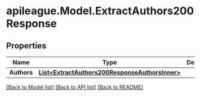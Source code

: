 # apileague.Model.ExtractAuthors200Response

## Properties

Name | Type | Description | Notes
------------ | ------------- | ------------- | -------------
**Authors** | [**List&lt;ExtractAuthors200ResponseAuthorsInner&gt;**](ExtractAuthors200ResponseAuthorsInner.md) |  | [optional] 

[[Back to Model list]](../README.md#documentation-for-models) [[Back to API list]](../README.md#documentation-for-api-endpoints) [[Back to README]](../README.md)

